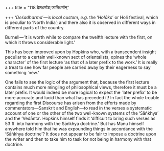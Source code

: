 +++
title = "118 देशधर्माञ् जातिधर्मान्"

+++
‘*Deśadharma*’—is *local custom*, *e.g*. the ‘*Holāka*’ or Holi
festival, which is peculiar to ‘North India’; and there also it is
observed in different ways in different parts of the country.

Burnell—‘It is worth while to compare the twelfth lecture with the
first, on which it throws considerable light.’

This has been improved upon by Hopkins who, with a transcendent insight
peculiar to a certain well-known sect of orientalists, opines the ‘whole
character’ of the first lecture ‘as that of a later prefix to the work.’
It is really a treat to see how far people are carried away by their
eagerness to say something ‘new.’

One fails to see the logic of the argument that, because the first
lecture contains much more mingling of philosophical views, therefore it
must be a later prefix. It would indeed be more logical to expect the
‘later prefix’ to be more accurate and lucid than what has preceded it!
In fact the whole trouble regarding the first Discourse has arisen from
the efforts made by commentators—Sanskrit and English—to read in the
verses a systematic account of one or the other of the two well-known
systems of the ‘Sāṅkhya’ and the ‘Vedānta’. Hopkins himself finds it
‘difficult to bring such verses as 53 ff. into harmony with the Sāṅkhya
doctrine.’ But has Manu himself anywhere told him that he was expounding
things in accordance with the ‘Sāṅkhya doctrine’? It does not appear to
be fair to impose a doctrine upon the writer and then to take him to
task for not being in harmony with that doctrine.
